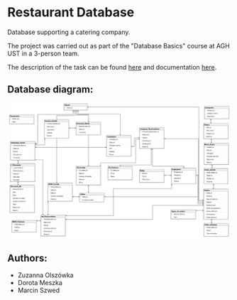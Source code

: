 <h1>Restaurant Database</h1>
<p> Database supporting a catering company.</p>
<p> The project was carried out as part of the "Database Basics" course at AGH UST in a 3-person team. </p>
<p> The description of the task can be found <a href = "https://github.com/zolszowka/Restaurant-Database/blob/main/task.pdf"> here</a> and documentation  
<a href = "https://github.com/zolszowka/Restaurant-Database/blob/main/documentation.pdf"> here</a>.</p?>

<h2>Database diagram:</h2>
<img src ="diagram.PNG">

<h2>Authors:</h2>
<ul>
<li>Zuzanna Olszówka</li>
<li>Dorota Meszka</li>
<li>Marcin Szwed</li>
</ul>
